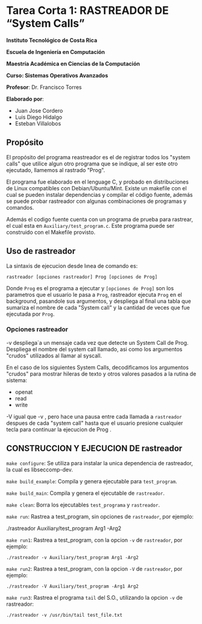 # Tarea Corta 1: RASTREADOR DE “System Calls”
**Instituto Tecnológico de Costa Rica**

**Escuela de Ingeniería en Computación**

**Maestría Académica en Ciencias de la Computación**

**Curso: Sistemas Operativos Avanzados**

**Profesor**: Dr. Francisco Torres

**Elaborado por**: 
  - Juan Jose Cordero 
  - Luis Diego Hidalgo
  - Esteban Villalobos

## Propósito

El propósito del programa reastreador es el de registrar todos los 
"system calls" que utilice algun otro programa que se indique, al ser 
este otro ejecutado, llamemos al rastrado "Prog".

El programa fue elaborado en el lenguage C, y probado en distribuciones
de Linux compatibles con Debian/Ubuntu/Mint. Existe un makefile con el
cual se pueden instalar dependencias y compilar el código fuente, además
se puede probar rastreador con algunas combinaciones de programas y 
comandos.

Además el codigo fuente cuenta con un programa de prueba para rastrear, 
el cual esta en `Auxiliary/test_program.c`. Este programa puede ser 
construido con el Makefile provisto.

## Uso de rastreador


La sintaxis de ejecucion desde lınea de comando es:

```rastreador [opciones rastreador] Prog [opciones de Prog] ```

Donde `Prog` es el programa a ejecutar y `[opciones de Prog]` son los
parametros que el usuario le pasa a `Prog`, rastreador ejecuta `Prog` en el
background, pasandole sus argumentos, y despliega al final una tabla que 
sumariza el nombre de cada "System call" y la cantidad de veces que fue 
ejecutada por `Prog`.

### Opciones rastreador

-v despliega´a un mensaje cada vez que detecte un System Call de Prog. 
Despliega el nombre del system call llamado, asi como los argumentos "crudos"
utilizados al llamar al syscall.

En el caso de los siguientes System Calls, decodificamos los argumentos "crudos"
para mostrar hileras de texto y otros valores pasados a la rutina de sistema:
   
   * openat
   * read
   * write


-V igual que -v , pero hace una pausa entre cada llamada a `rastreador`
despues de cada "system call" hasta que el usuario presione cualquier 
tecla para continuar la ejecucion de Prog .

## CONSTRUCCION Y EJECUCION DE rastreador

`make configure`: Se utiliza para instalar la unica dependencia de rastreador,
la cual es libseccomp-dev.
	
`make build_example`: Compila y genera ejecutable para `test_program`. 
	
`make build_main`: Compila y genera el ejecutable de `rastreador`.

`make clean`: Borra los ejecutables `test_programa` y `rastreador`.
	
`make run`: Rastrea a test_program, sin opciones de `rastreador`, por ejemplo:

  ./rastreador Auxiliary/test_program Arg1 -Arg2

`make run1`: Rastrea a test_program, con la opcion `-v` de `rastreador`, por ejemplo:

	./rastreador -v Auxiliary/test_program Arg1 -Arg2

`make run2`: Rastrea a test_program, con la opcion `-V` de `rastreador`, por ejemplo:

	./rastreador -V Auxiliary/test_program -Arg1 Arg2

`make run3`: Rastrea el programa `tail` del S.O., utilizando la opcion `-v` de rastreador:

	./rastreador -v /usr/bin/tail test_file.txt
 
